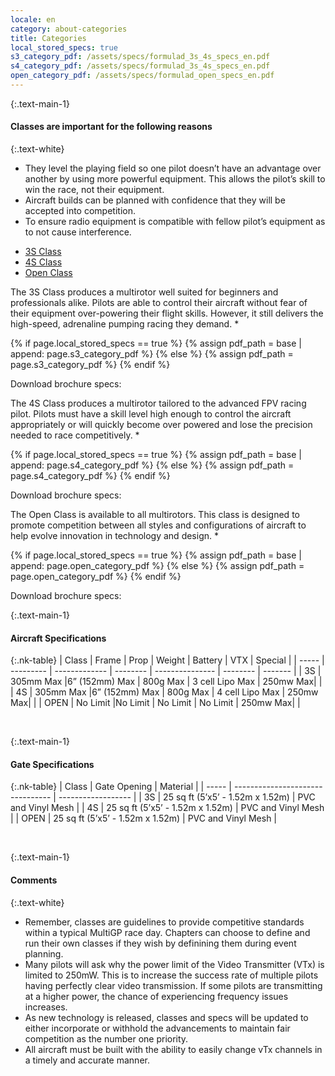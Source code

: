 ```yaml
---
locale: en
category: about-categories
title: Categories
local_stored_specs: true
s3_category_pdf: /assets/specs/formulad_3s_4s_specs_en.pdf
s4_category_pdf: /assets/specs/formulad_3s_4s_specs_en.pdf
open_category_pdf: /assets/specs/formulad_open_specs_en.pdf
---
```


{:.text-main-1}
#### Classes are important for the following reasons

{:.text-white}
+ They level the playing field so one pilot doesn’t have an advantage over another by using more powerful equipment.  This allows the pilot’s skill to win the race, not their equipment.
+ Aircraft builds can be planned with confidence that they will be accepted into competition.
+ To ensure radio equipment is compatible with fellow pilot’s equipment as to not cause interference.

<div class="nk-tabs">
  <ul class="nav nav-tabs nav-tabs-fill" role="tablist">
    <li class="nav-item">
      <a class="nav-link active" href="#tabs-1-1" role="tab" data-toggle="tab">3S Class</a>
    </li>
    <li class="nav-item">
      <a class="nav-link" href="#tabs-1-2" role="tab" data-toggle="tab">4S Class</a>
    </li>
    <li class="nav-item">
      <a class="nav-link" href="#tabs-1-3" role="tab" data-toggle="tab">Open Class</a>
    </li>
  </ul>
<div class="tab-content">
  <div role="tabpanel" class="tab-pane fade show active" id="tabs-1-1">
    <div class="nk-gap"></div>
    <p>The 3S Class produces a multirotor well suited for beginners and professionals alike.  Pilots are able to control their aircraft without fear of their equipment over-powering their flight skills. However, it still delivers the high-speed, adrenaline pumping racing they demand. *</p>
{% if page.local_stored_specs == true %}
{% assign pdf_path = base | append: page.s3_category_pdf %}
{% else %}
{% assign pdf_path = page.s3_category_pdf %}
{% endif %}
    <p>Download brochure specs:
    <a class="nk-social-twitter" target="_blank" href="{{ pdf_path }}" target="_blank">
      <span class="fa fa-download"></span>
    </a>
    </p>
    <div class="nk-gap"></div>
  </div>
  <div role="tabpanel" class="tab-pane fade" id="tabs-1-2">
    <div class="nk-gap"></div>
    <p>The 4S Class produces a multirotor tailored to the advanced FPV racing pilot.  Pilots must have a skill level high enough to control the aircraft appropriately or will quickly become over powered and lose the precision needed to race competitively. *</p>
{% if page.local_stored_specs == true %}
{% assign pdf_path = base | append: page.s4_category_pdf %}
{% else %}
{% assign pdf_path = page.s4_category_pdf %}
{% endif %}
    <p>Download brochure specs:
    <a class="nk-social-twitter" target="_blank" href="{{ pdf_path }}" target="_blank">
      <span class="fa fa-download"></span>
    </a>
    </p>
    <div class="nk-gap"></div>
  </div>
  <div role="tabpanel" class="tab-pane fade" id="tabs-1-3">
    <div class="nk-gap"></div>
    <p>The Open Class is available to all multirotors.  This class is designed to promote competition between all styles and configurations of aircraft to help evolve innovation in technology and design. *</p>
{% if page.local_stored_specs == true %}
{% assign pdf_path = base | append: page.open_category_pdf %}
{% else %}
{% assign pdf_path = page.open_category_pdf %}
{% endif %}
    <p>Download brochure specs:
    <a class="nk-social-twitter" target="_blank" href="{{ pdf_path }}" target="_blank">
      <span class="fa fa-download"></span>
    </a>
    </p>
    <div class="nk-gap"></div>
  </div>
</div>
</div>

{:.text-main-1}
#### Aircraft Specifications

{:.nk-table}
| Class | Frame     | Prop          | Weight   | Battery         | VTX      | Special |
| ----- | --------- | ------------- | -------- | --------------- | -------- | ------- |
| 3S    | 305mm Max |6” (152mm) Max | 800g Max | 3 cell Lipo Max | 250mw Max|         |
| 4S    | 305mm Max |6” (152mm) Max | 800g Max | 4 cell Lipo Max | 250mw Max|         |
| OPEN  | No Limit  |No Limit       | No Limit | No Limit        | 250mw Max|         |

<br/>


{:.text-main-1}
#### Gate Specifications

{:.nk-table}
| Class | Gate Opening                     | Material           |
| ----- | -------------------------------- | ------------------ |
| 3S    | 25 sq ft (5’x5’ - 1.52m x 1.52m) | PVC and Vinyl Mesh |
| 4S    | 25 sq ft (5’x5’ - 1.52m x 1.52m) | PVC and Vinyl Mesh |
| OPEN  | 25 sq ft (5’x5’ - 1.52m x 1.52m) | PVC and Vinyl Mesh |

<br/>

{:.text-main-1}
#### Comments

{:.text-white}
+ Remember, classes are guidelines to provide competitive standards within a typical MultiGP race day.  Chapters can choose to define and run their own classes if they wish by definining them during event planning.
+ Many pilots will ask why the power limit of the Video Transmitter (VTx) is limited to 250mW.  This is to increase the success rate of multiple pilots having perfectly clear video transmission.  If some pilots are transmitting at a higher power, the chance of experiencing frequency issues increases.
+ As new technology is released, classes and specs will be updated to either incorporate or withhold the advancements to maintain fair competition as the number one priority.
+ All aircraft must be built with the ability to easily change vTx channels in a timely and accurate manner.


